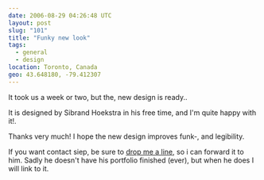 ```yaml
---
date: 2006-08-29 04:26:48 UTC
layout: post
slug: "101"
title: "Funky new look"
tags:
  - general
  - design
location: Toronto, Canada
geo: 43.648180, -79.412307
---
```


It took us a week or two, but the, new design is ready..

It is designed by Sibrand Hoekstra in his free time, and I'm quite happy with it!.

Thanks very much! I hope the new design improves funk-, and legibility.

If you want contact siep, be sure to [drop me a line][1], so i can forward it
to him. Sadly he doesn't have his portfolio finished (ever), but when he does
I will link to it.

[1]: /
